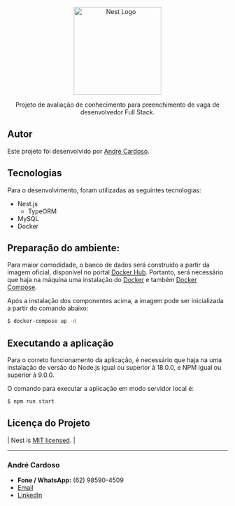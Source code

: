 <p align="center">
  <a href="http://nestjs.com/" target="blank"><img src="https://nestjs.com/img/logo-small.svg" width="200" alt="Nest Logo" /></a>
</p>

  <p align="center">Projeto de avaliação de conhecimento para preenchimento de vaga de desenvolvedor Full Stack.</p>
    <p align="center">

</p>

## Autor

Este projeto foi desenvolvido por [André Cardoso](https://www.linkedin.com/in/andre-ncardoso/).

## Tecnologias
Para o desenvolvimento, foram utilizadas as seguintes tecnologias:
- Nest.js
  - TypeORM
- MySQL
- Docker

## Preparação do ambiente:
Para maior comodidade, o banco de dados será construído a partir da imagem oficial, disponível no portal [Docker Hub](https://hub.docker.com/_/mysql). Portanto, será necessário que haja na máquina uma instalação do [Docker](https://docs.docker.com/desktop/install/windows-install/) e também [Docker Compose](https://docs.docker.com/compose/).

Após a instalação dos componentes acima, a imagem pode ser inicializada a partir do comando abaixo:

```bash
$ docker-compose up -d
```

## Executando a aplicação
Para o correto funcionamento da aplicação, é necessário que haja na uma instalação de versão do Node.js igual ou superior à 18.0.0, e NPM igual ou superior à 9.0.0.

O comando para executar a aplicação em modo servidor local é:
```bash
$ npm run start
```

## Licença do Projeto

| Nest is [MIT licensed](LICENSE). |

---

### André Cardoso

- **Fone / WhatsApp:** (62) 98590-4509
- [Email](mailto:andre.ncardoso@hotmail.com) 
- [LinkedIn](https://www.linkedin.com/in/andre-ncardoso/)
